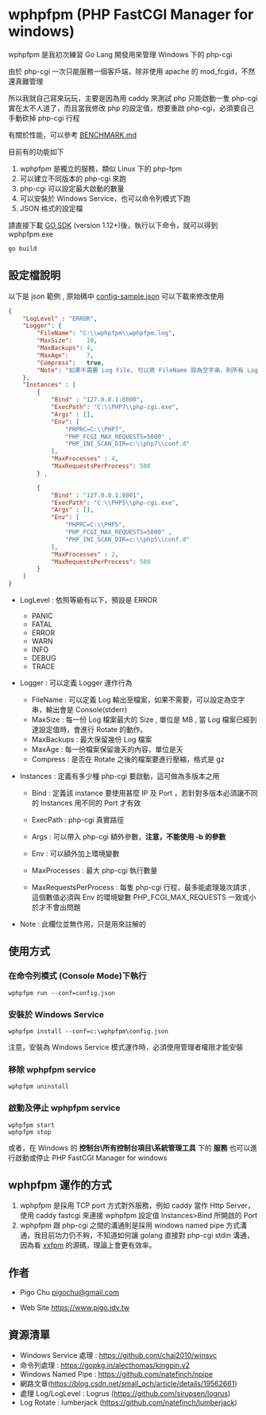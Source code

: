 # wphpfpm (PHP FastCGI Manager for windows) #

wphpfpm 是我初次練習 Go Lang 開發用來管理 Windows 下的 php-cgi

由於 php-cgi 一次只能服務一個客戶端，除非使用 apache 的 mod_fcgid，不然還真難管理

所以我就自己寫來玩玩，主要是因為用 caddy 來測試 php 只能啟動一隻 php-cgi 實在太不人道了，而且當我修改 php 的設定值，想要重啟 php-cgi，必須要自己手動砍掉 php-cgi 行程

有關於性能，可以參考 [BENCHMARK.md](./BENCHMARK.md)



目前有的功能如下

1. wphpfpm 是獨立的服務，類似 Linux 下的 php-fpm
2. 可以建立不同版本的 php-cgi 來跑
3. php-cgi 可以設定最大啟動的數量
4. 可以安裝於 Windows Service，也可以命令列模式下跑
5. JSON 格式的設定檔

請直接下載 [GO SDK](https://golang.org/) (version 1.12+)後，執行以下命令，就可以得到 wphpfpm.exe

~~~bash
go build
~~~



## 設定檔說明 ##

以下是 json 範例 , 原始碼中 [config-sample.json](./config-sample.json) 可以下載來修改使用

```json
{
    "LogLevel" : "ERROR",
    "Logger": {
        "FileName": "C:\\wphpfpm\\wphpfpm.log",
        "MaxSize":    10,
        "MaxBackups": 4,
        "MaxAge":     7,
        "Compress":   true,
        "Note": "如果不需要 Log File, 可以將 FileName 設為空字串，則所有 Log 將輸出至 Console , MaxSize 是 MB 為單位 , MaxAge 是以天為單位，本例子為每一份log有7天的內容"
    },
    "Instances" : [
        {
            "Bind" : "127.0.0.1:8000",
            "ExecPath": "C:\\PHP7\\php-cgi.exe",
            "Args" : [],
            "Env": [
                "PHPRC=C:\\PHP7",
                "PHP_FCGI_MAX_REQUESTS=5000" ,
                "PHP_INI_SCAN_DIR=c:\\php7\\conf.d"
            ],
            "MaxProcesses" : 4,
            "MaxRequestsPerProcess": 500
        } ,

        {
            "Bind" : "127.0.0.1:8001",
            "ExecPath": "C:\\PHP5\\php-cgi.exe",
            "Args" : [],
            "Env": [
                "PHPRC=C:\\PHP5",
                "PHP_FCGI_MAX_REQUESTS=5000" ,
                "PHP_INI_SCAN_DIR=c:\\php5\\conf.d"
            ],
            "MaxProcesses" : 2,
            "MaxRequestsPerProcess": 500
        }
    ]
}
```

- LogLevel : 依照等級有以下，預設是 ERROR
  * PANIC
  * FATAL
  * ERROR
  * WARN
  * INFO
  * DEBUG
  * TRACE
  
- Logger : 可以定義 Logger 運作行為

  - FileName : 可以定義 Log 輸出至檔案，如果不需要，可以設定為空字串，輸出會是 Console(stderr)
  - MaxSize : 每一份 Log 檔案最大的 Size , 單位是 MB , 當 Log 檔案已經到達設定值時，會進行 Rotate 的動作。
  - MaxBackups : 最大保留幾份 Log 檔案
  - MaxAge : 每一份檔案保留幾天的內容，單位是天
  - Compress : 是否在 Rotate 之後的檔案要進行壓縮，格式是 gz

- Instances : 定義有多少種 php-cgi 要啟動，這可做為多版本之用

  - Bind : 定義該 instance 要使用甚麼 IP 及 Port ，若針對多版本必須讓不同的 Instances 用不同的 Port 才有效

  - ExecPath : php-cgi 真實路徑

  - Args : 可以帶入 php-cgi 額外參數，**注意，不能使用 -b 的參數**

  - Env : 可以額外加上環境變數

  - MaxProcesses : 最大 php-cgi 執行數量

  - MaxRequestsPerProcess : 每隻 php-cgi 行程，最多能處理幾次請求 , 這個數值必須與 Env 的環境變數 PHP_FCGI_MAX_REQUESTS 一致或小於才不會出問題

- Note : 此欄位並無作用，只是用來註解的



## 使用方式 ##

### 在命令列模式 (Console Mode)下執行 ###

```
wphpfpm run --conf=config.json
```

### 安裝於 Windows Service ###

```
wphpfpm install --conf=c:\wphpfpm\config.json
```

注意，安裝為 Windows Service 模式運作時，必須使用管理者權限才能安裝

### 移除 wphpfpm service ###

```
wphpfpm uninstall
```



### 啟動及停止 wphpfpm service ###

```
wphpfpm start
wphpfpm stop
```

或者，在 Windows 的 **控制台\所有控制台項目\系統管理工具** 下的 **服務** 也可以進行啟動或停止 PHP FastCGI Manager for windows



## wphpfpm 運作的方式

1. wphpfpm 是採用 TCP port 方式對外服務，例如 caddy 當作 Http Server，使用 caddy fastcgi 來連接 wphpfpm 設定值 Instances>Bind 所開啟的 Port
2. wphpfpm 跟 php-cgi 之間的溝通則是採用 windows named pipe 方式溝通，我目前功力仍不夠，不知道如何讓 golang 直接對 php-cgi stdin 溝通，因為看 [xxfpm](https://github.com/78/xxfpm) 的源碼，理論上會更有效率。



## 作者 ##

- Pigo Chu <pigochu@gmail.com>

- Web Site https://www.pigo.idv.tw



## 資源清單 ##

- Windows Service 處理 : https://github.com/chai2010/winsvc
- 命令列處理 : https://gopkg.in/alecthomas/kingpin.v2
- Windows Named Pipe : https://github.com/natefinch/npipe
- 網路文章(https://blog.csdn.net/small_qch/article/details/19562661)
- 處理 Log/LogLevel : Logrus (https://github.com/sirupsen/logrus)
- Log Rotate : lumberjack (https://github.com/natefinch/lumberjack)